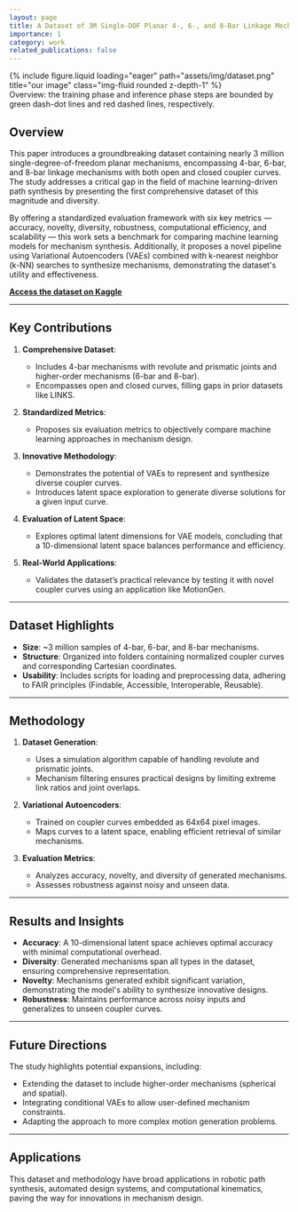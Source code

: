 ```yaml
---
layout: page
title: A Dataset of 3M Single-DOF Planar 4-, 6-, and 8-Bar Linkage Mechanisms With Open and Closed Coupler Curves for Machine Learning-Driven Path Synthesis
importance: 1
category: work
related_publications: false
---
```


<div class="row">
    <div class="col-sm mt-3 mt-md-0">
        {% include figure.liquid loading="eager" path="assets/img/dataset.png" title="our image" class="img-fluid rounded z-depth-1" %}
    </div>
</div>
<div class="caption">
    Overview: the training phase and inference phase steps are bounded by green dash-dot lines and red dashed lines, respectively.
</div>

## Overview

This paper introduces a groundbreaking dataset containing nearly 3 million single-degree-of-freedom planar mechanisms, encompassing 4-bar, 6-bar, and 8-bar linkage mechanisms with both open and closed coupler curves. The study addresses a critical gap in the field of machine learning-driven path synthesis by presenting the first comprehensive dataset of this magnitude and diversity.

By offering a standardized evaluation framework with six key metrics — accuracy, novelty, diversity, robustness, computational efficiency, and scalability — this work sets a benchmark for comparing machine learning models for mechanism synthesis. Additionally, it proposes a novel pipeline using Variational Autoencoders (VAEs) combined with k-nearest neighbor (k-NN) searches to synthesize mechanisms, demonstrating the dataset's utility and effectiveness.

[**Access the dataset on Kaggle**](https://www.kaggle.com/datasets/purwarlab/four-six-and-eight-bar-mechanisms-with-curves)

---

## Key Contributions

1. **Comprehensive Dataset**:

   - Includes 4-bar mechanisms with revolute and prismatic joints and higher-order mechanisms (6-bar and 8-bar).
   - Encompasses open and closed curves, filling gaps in prior datasets like LINKS.

2. **Standardized Metrics**:

   - Proposes six evaluation metrics to objectively compare machine learning approaches in mechanism design.

3. **Innovative Methodology**:

   - Demonstrates the potential of VAEs to represent and synthesize diverse coupler curves.
   - Introduces latent space exploration to generate diverse solutions for a given input curve.

4. **Evaluation of Latent Space**:

   - Explores optimal latent dimensions for VAE models, concluding that a 10-dimensional latent space balances performance and efficiency.

5. **Real-World Applications**:
   - Validates the dataset’s practical relevance by testing it with novel coupler curves using an application like MotionGen.

---

## Dataset Highlights

- **Size**: ~3 million samples of 4-bar, 6-bar, and 8-bar mechanisms.
- **Structure**: Organized into folders containing normalized coupler curves and corresponding Cartesian coordinates.
- **Usability**: Includes scripts for loading and preprocessing data, adhering to FAIR principles (Findable, Accessible, Interoperable, Reusable).

---

## Methodology

1. **Dataset Generation**:

   - Uses a simulation algorithm capable of handling revolute and prismatic joints.
   - Mechanism filtering ensures practical designs by limiting extreme link ratios and joint overlaps.

2. **Variational Autoencoders**:

   - Trained on coupler curves embedded as 64x64 pixel images.
   - Maps curves to a latent space, enabling efficient retrieval of similar mechanisms.

3. **Evaluation Metrics**:
   - Analyzes accuracy, novelty, and diversity of generated mechanisms.
   - Assesses robustness against noisy and unseen data.

---

## Results and Insights

- **Accuracy**: A 10-dimensional latent space achieves optimal accuracy with minimal computational overhead.
- **Diversity**: Generated mechanisms span all types in the dataset, ensuring comprehensive representation.
- **Novelty**: Mechanisms generated exhibit significant variation, demonstrating the model's ability to synthesize innovative designs.
- **Robustness**: Maintains performance across noisy inputs and generalizes to unseen coupler curves.

---

## Future Directions

The study highlights potential expansions, including:

- Extending the dataset to include higher-order mechanisms (spherical and spatial).
- Integrating conditional VAEs to allow user-defined mechanism constraints.
- Adapting the approach to more complex motion generation problems.

---

## Applications

This dataset and methodology have broad applications in robotic path synthesis, automated design systems, and computational kinematics, paving the way for innovations in mechanism design.
